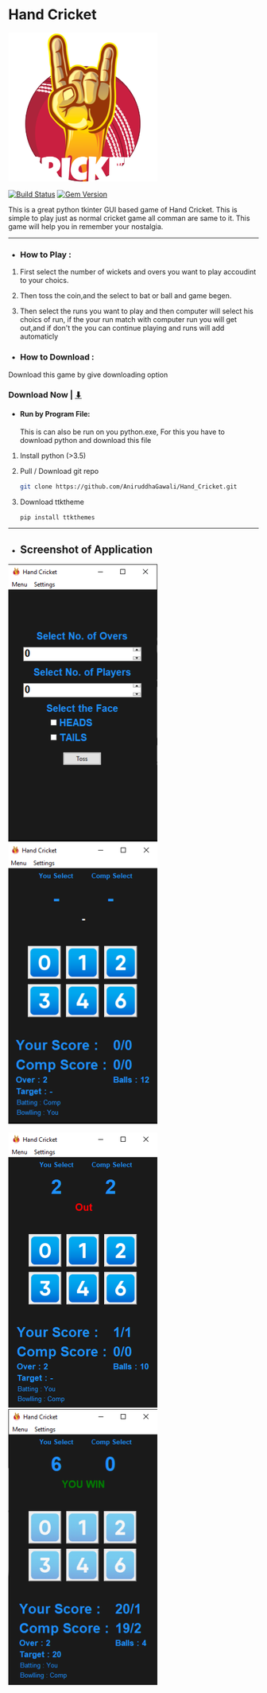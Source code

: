 # Hand Cricket


[<img src="data/img/logo.png" width="300">](logo.png)  

[![Build Status](https://travis-ci.org/pages-themes/minimal.svg?branch=master)](https://travis-ci.org/pages-themes/minimal) [![Gem Version](https://badge.fury.io/rb/jekyll-theme-minimal.svg)](https://badge.fury.io/rb/jekyll-theme-minimal)

This is a great python tkinter GUI based game of Hand Cricket. This is simple to play just as normal cricket game all comman are same to it. This game will help you in remember your nostalgia.


------------
- ### How to Play :

1. First select the number of wickets and overs you want to play accoudint to your choics.

2. Then toss the coin,and the select to bat or ball and game begen.

3. Then select the runs you want to play and then computer will select his
choics of run, if the your run match with computer run you will get out,and if don't the you can continue playing and runs will add automaticly

- ### How to Download :
Download this game by give downloading option
### Download Now | [⬇](https://github.com/AniruddhaGawali/Hand_Cricket/raw/master/Hand_cricket%20setup.exe)
  - #### Run by Program File:
  	This is can also be run on you python.exe, For this you have to download python and download this file
  1. Install python (>3.5)
	
  2. Pull / Download git repo
	
	    ```bash
        git clone https://github.com/AniruddhaGawali/Hand_Cricket.git
      ```
  3. Download ttktheme
	
	    ```bash
        pip install ttkthemes
      ```

------------
- ## Screenshot of Application

[<img src="data/img/img1.png" width="300">](img1.png)                  [<img src="data/img/img2.png" width="300">](img2.png) 

[<img src="data/img/img3.png" width="300">](img3.png)                 [<img src="data/img/img4.png" width="300">](img4.png)



